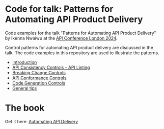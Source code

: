 # Code for talk: Patterns for Automating API Product Delivery 

Code examples for the talk "Patterns for Automating API Product Delivery" by Ikenna Nwaiwu at the [API Conference London 2024](https://apiconference.net/api-platforms-software-as-a-service/patterns-for-automating-api-product-delivery/).

Control patterns for automating API product delivery are discussed in the talk. The code examples in this repository are used to illustrate the patterns.
- [Introduction](./introduction.md)
- [API Consistency Controls - API Linting](./api_linting.md) 
- [Breaking Change Controls](./breaking_changes.md)
- [API Conformance Controls](./conformance_checks.md)
- [Code Generation Controls](./code_generation.md)
- [General tips](./general_tips.md)

# The book
Get it here: [Automating API Delivery](https://shortener.manning.com/Y1ja)
